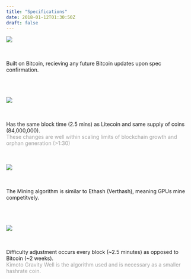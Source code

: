 ```yaml
---
title: "Specifications"
date: 2018-01-12T01:30:50Z
draft: false
---
```


<style type="text/css">
 img {
  max-width: 53px;
 }
</style>

<div class="specsBox">
<img src="../images/bitcoin.png">

<br><br>
Built on Bitcoin, recieving any future Bitcoin updates upon spec confirmation.
<br><br>
<br><br>
</div>

<div class="specsBox">
<img src="../images/litecoin.png">

<br><br>
Has the same block time (2.5 mins) as Litecoin and same supply of coins (84,000,000).
<span style="opacity: 0.4; display: block;">These changes are well within scaling limits of blockchain growth and orphan generation (>1:30)</span>
<br><br>
</div>


<div class="specsBox">
<img src="../images/ethereum.png">

<br><br>
The Mining algorithm is similar to Ethash (Verthash), meaning GPUs mine competitvely.
<br><br>
<br><br>
</div>


<div class="specsBox">
<img src="../images/kgw.png">

<br><br>
Difficulty adjustment occurs every block (~2.5 minutes) as opposed to Bitcoin (~2 weeks).
<span style="opacity: 0.4; display: block;">Kimoto Gravity Well is the algorithm used and is necessary as a smaller hashrate coin.</span>
<br><br>
<br><br>
</div>






